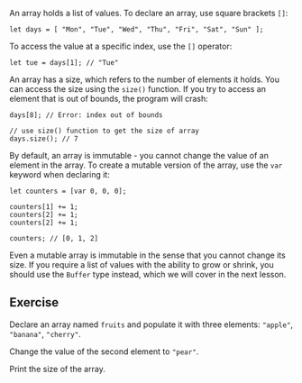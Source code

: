 An array holds a list of values. To declare an array, use square brackets `[]`:

```motoko
let days = [ "Mon", "Tue", "Wed", "Thu", "Fri", "Sat", "Sun" ];
```

To access the value at a specific index, use the `[]` operator:

```motoko
let tue = days[1]; // "Tue"
```

An array has a size, which refers to the number of elements it holds. You can access the size using
the `size()` function. If you try to access an element that is out of bounds, the program will crash:

```motoko
days[8]; // Error: index out of bounds

// use size() function to get the size of array
days.size(); // 7
```

By default, an array is immutable - you cannot change the value of an element in the array. To create a
mutable version of the array, use the `var` keyword when declaring it:

```motoko
let counters = [var 0, 0, 0];

counters[1] += 1;
counters[2] += 1;
counters[2] += 1;

counters; // [0, 1, 2]
```

Even a mutable array is immutable in the sense that you cannot change its size. If you require
a list of values with the ability to grow or shrink, you should use the `Buffer` type instead,
which we will cover in the next lesson.

## Exercise

Declare an array named `fruits` and populate it with three elements: `"apple"`, `"banana"`, `"cherry"`.

Change the value of the second element to `"pear"`.

Print the size of the array.
